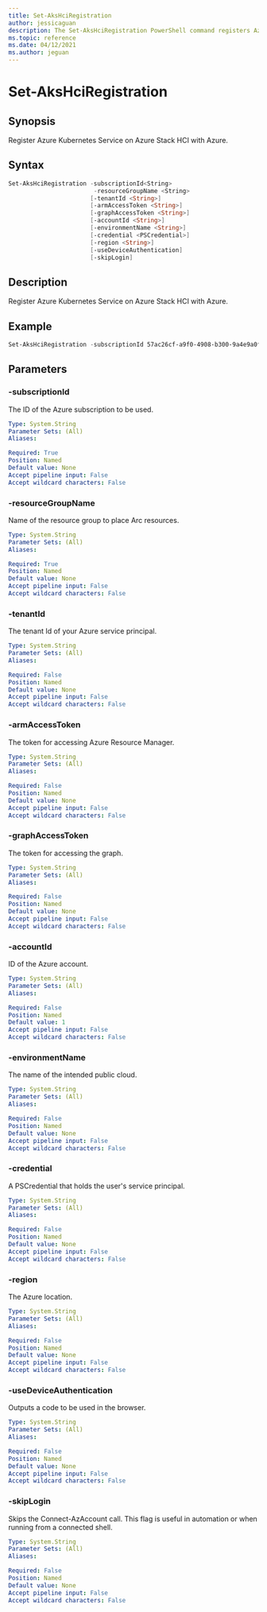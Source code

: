```yaml
---
title: Set-AksHciRegistration
author: jessicaguan
description: The Set-AksHciRegistration PowerShell command registers Azure Kubernetes Service on Azure Stack HCI with Azure.
ms.topic: reference
ms.date: 04/12/2021
ms.author: jeguan
---
```


# Set-AksHciRegistration

## Synopsis
Register Azure Kubernetes Service on Azure Stack HCI with Azure.

## Syntax


```powershell
Set-AksHciRegistration -subscriptionId<String>
                        -resourceGroupName <String>
                       [-tenantId <String>]
                       [-armAccessToken <String>]
                       [-graphAccessToken <String>]
                       [-accountId <String>]
                       [-environmentName <String>]
                       [-credential <PSCredential>]
                       [-region <String>]
                       [-useDeviceAuthentication]
                       [-skipLogin]
```

## Description
Register Azure Kubernetes Service on Azure Stack HCI with Azure.

## Example

```powershell
Set-AksHciRegistration -subscriptionId 57ac26cf-a9f0-4908-b300-9a4e9a0fb205 -resourceGroupName myresourcegroup
```

## Parameters

### -subscriptionId
The ID of the Azure subscription to be used.

```yaml
Type: System.String
Parameter Sets: (All)
Aliases:

Required: True
Position: Named
Default value: None
Accept pipeline input: False
Accept wildcard characters: False
```

### -resourceGroupName
Name of the resource group to place Arc resources.

```yaml
Type: System.String
Parameter Sets: (All)
Aliases:

Required: True
Position: Named
Default value: None
Accept pipeline input: False
Accept wildcard characters: False
```

### -tenantId
The tenant Id of your Azure service principal.

```yaml
Type: System.String
Parameter Sets: (All)
Aliases:

Required: False
Position: Named
Default value: None
Accept pipeline input: False
Accept wildcard characters: False
```

### -armAccessToken
The token for accessing Azure Resource Manager.

```yaml
Type: System.String
Parameter Sets: (All)
Aliases:

Required: False
Position: Named
Default value: None
Accept pipeline input: False
Accept wildcard characters: False
```

### -graphAccessToken
The token for accessing the graph.

```yaml
Type: System.String
Parameter Sets: (All)
Aliases:

Required: False
Position: Named
Default value: None
Accept pipeline input: False
Accept wildcard characters: False
```

### -accountId
ID of the Azure account.

```yaml
Type: System.String
Parameter Sets: (All)
Aliases:

Required: False
Position: Named
Default value: 1
Accept pipeline input: False
Accept wildcard characters: False
```

### -environmentName
The name of the intended public cloud.

```yaml
Type: System.String
Parameter Sets: (All)
Aliases:

Required: False
Position: Named
Default value: None
Accept pipeline input: False
Accept wildcard characters: False
```

### -credential
A PSCredential that holds the user's service principal.

```yaml
Type: System.String
Parameter Sets: (All)
Aliases:

Required: False
Position: Named
Default value: None
Accept pipeline input: False
Accept wildcard characters: False
```

### -region
The Azure location.

```yaml
Type: System.String
Parameter Sets: (All)
Aliases:

Required: False
Position: Named
Default value: None
Accept pipeline input: False
Accept wildcard characters: False
```

### -useDeviceAuthentication
Outputs a code to be used in the browser.

```yaml
Type: System.String
Parameter Sets: (All)
Aliases:

Required: False
Position: Named
Default value: None
Accept pipeline input: False
Accept wildcard characters: False
```

### -skipLogin
Skips the Connect-AzAccount call. This flag is useful in automation or when running from a connected shell.

```yaml
Type: System.String
Parameter Sets: (All)
Aliases:

Required: False
Position: Named
Default value: None
Accept pipeline input: False
Accept wildcard characters: False
```
